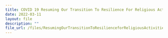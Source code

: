 ```yaml
---
title: COVID 19 Resuming Our Transition To Resilience For Religious Activities
date: 2022-03-11
layout: file
description: ""
file_url: /files/ResumingOurTransitionToResilienceforReligiousActivities.pdf
---
```


